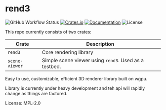 # rend3

![GitHub Workflow Status](https://img.shields.io/github/workflow/status/BVE-Reborn/rend3/CI)
[![Crates.io](https://img.shields.io/crates/v/rend3)](https://crates.io/crates/rend3)
[![Documentation](https://docs.rs/rend3/badge.svg)](https://docs.rs/rend3)
![License](https://img.shields.io/crates/l/rend3)

This repo currently consists of two crates:

| Crate          | Description                                           |
|----------------|-------------------------------------------------------|
| `rend3`        | Core rendering library                                |
| `scene-viewer` | Simple scene viewer using `rend3`. Used as a testbed. |

Easy to use, customizable, efficient 3D renderer library built on wgpu.

Library is currently under heavy development and teh api will rapidly change
as things are factored.

License: MPL-2.0
